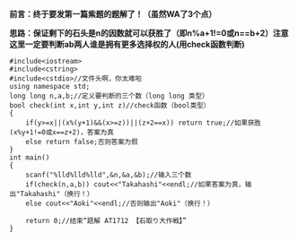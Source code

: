 **前言：终于要发第一篇紫题的题解了！（虽然WA了3个点）**

**思路：保证剩下的石头是n的因数就可以获胜了（即n%a+1!=0或n==b+2）注意这里一定要判断ab两人谁是拥有更多选择权的人(用check函数判断)**

```
#include<iostream>
#include<cstring>
#include<cstdio>//文件头啊，你太难啦
using namespace std;
long long n,a,b;//定义要判断的三个数（long long 类型）
bool check(int x,int y,int z)//check函数（bool类型）
{
	if(y>=x||(x%(y+1)&&(x>=z))||(z+2==x)) return true;//如果获胜(x%y+1!=0或x==z+2)，答案为真
	else return false;否则答案为假
}
int main()
{
    scanf("%lld%lld%lld",&n,&a,&b);//输入三个数
    if(check(n,a,b)) cout<<"Takahashi"<<endl;//如果答案为真，输出"Takahashi"（换行！）
    else cout<<"Aoki"<<endl;//否则输出"Aoki"（换行！）
    
    return 0;//结束“题解 AT1712 【石取り大作戦】”
}
```